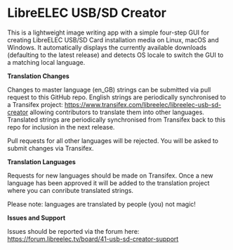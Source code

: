 # LibreELEC USB/SD Creator

This is a lightweight image writing app with a simple four-step GUI for creating LibreELEC USB/SD Card installation media on Linux, macOS and Windows. It automatically displays the currently available downloads (defaulting to the latest release) and detects OS locale to switch the GUI to a matching local language.

**Translation Changes**

Changes to master language (en_GB) strings can be submitted via pull request to this GitHub repo. English strings are periodically synchronised to a Transifex project: https://www.transifex.com/libreelec/libreelec-usb-sd-creator allowing contributors to translate them into other languages. Translated strings are periodically synchronised from Transifex back to this repo for inclusion in the next release.

Pull requests for all other languages will be rejected. You will be asked to submit changes via Transifex.

**Translation Languages**

Requests for new languages should be made on Transifex. Once a new language has been approved it will be added to the translation project where you can conribute translated strings.

Please note: languages are translated by people (you) not magic!

**Issues and Support**

Issues should be reported via the forum here: https://forum.libreelec.tv/board/41-usb-sd-creator-support
